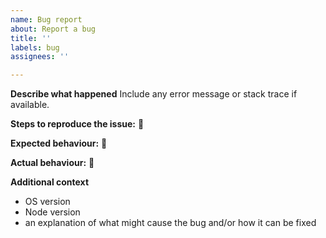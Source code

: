 ```yaml
---
name: Bug report
about: Report a bug
title: ''
labels: bug
assignees: ''

---
```


**Describe what happened**
Include any error message or stack trace if available.

**Steps to reproduce the issue:**
📝

**Expected behaviour:**
📝

**Actual behaviour:**
📝

**Additional context**
 - OS version
 - Node version
 - an explanation of what might cause the bug and/or how it can be fixed

